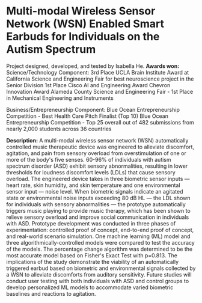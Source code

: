 # Multi-modal Wireless Sensor Network (WSN) Enabled Smart Earbuds for Individuals on the Autism Spectrum
Project designed, developed, and tested by Isabella He. 
**Awards won:**
Science/Technology Component:
3rd Place UCLA Brain Institute Award at California Science and Engineering Fair for best neuroscience project in the Senior Division
1st Place Cisco AI and Engineering Award
Chevron Innovation Award 
Alameda County Science and Engineering Fair - 1st Place in Mechanical Engineering and Instruments

Business/Entrepreneurship Component:
Blue Ocean Entrepreneurship Competition - Best Health Care Pitch Finalist (Top 10)
Blue Ocean Entrepreneurship Competition - Top 25 overall out of 482 submissions from nearly 2,000 students across 36 countries

**Description:**
A multi-modal wireless sensor network (WSN) automatically controlled music therapeutic device was
engineered to alleviate discomfort, agitation, and pain from sensory overload from overstimulation of
one or more of the body's five senses. 60-96% of individuals with autism spectrum disorder (ASD)
exhibit sensory abnormalities, resulting in lower thresholds for loudness discomfort levels (LDLs) that
cause sensory overload. The engineered device takes in three biometric sensor inputs — heart rate,
skin humidity, and skin temperature and one environmental sensor input — noise level. When
biometric signals indicate an agitated state or environmental noise inputs exceeding 80 dB HL — the
LDL shown for individuals with sensory abnormalities — the prototype automatically triggers music
playing to provide music therapy, which has been shown to relieve sensory overload and improve
social communication in individuals with ASD. Prototype development was conducted in three
phases of experimentation: controlled proof of concept, end-to-end proof of concept, and real-world
scenario simulation. One machine learning (ML) model and three algorithmically-controlled models
were compared to test the accuracy of the models. The percentage change algorithm was
determined to be the most accurate model based on Fisher's Exact Test with p=0.813. The
implications of the study demonstrate the viability of an automatically triggered earbud based on
biometric and environmental signals collected by a WSN to alleviate discomforts from auditory
sensitivity. Future studies will conduct user testing with both individuals with ASD and control groups
to develop personalized ML models to accommodate varied biometric baselines and reactions to
agitation.
